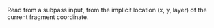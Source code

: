 Read from a subpass input, from the implicit location (x, y, layer) of the current fragment coordinate.